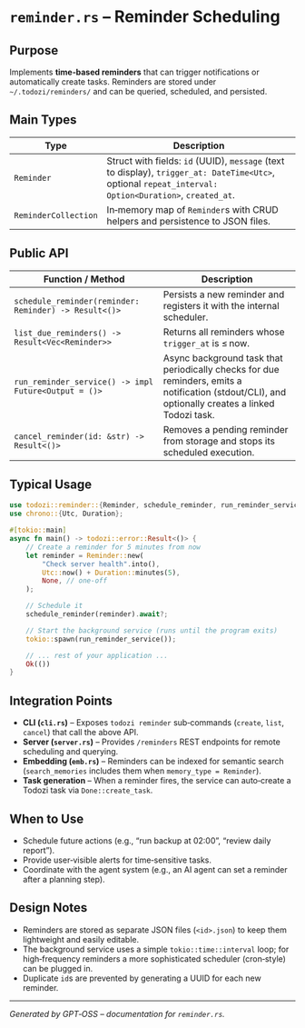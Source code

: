 # `reminder.rs` – Reminder Scheduling

## Purpose
Implements **time‑based reminders** that can trigger notifications or automatically create tasks. Reminders are stored under `~/.todozi/reminders/` and can be queried, scheduled, and persisted.

## Main Types
| Type | Description |
|------|-------------|
| `Reminder` | Struct with fields: `id` (UUID), `message` (text to display), `trigger_at: DateTime<Utc>`, optional `repeat_interval: Option<Duration>`, `created_at`. |
| `ReminderCollection` | In‑memory map of `Reminder`s with CRUD helpers and persistence to JSON files. |

## Public API
| Function / Method | Description |
|-------------------|-------------|
| `schedule_reminder(reminder: Reminder) -> Result<()>` | Persists a new reminder and registers it with the internal scheduler. |
| `list_due_reminders() -> Result<Vec<Reminder>>` | Returns all reminders whose `trigger_at` is ≤ now. |
| `run_reminder_service() -> impl Future<Output = ()>` | Async background task that periodically checks for due reminders, emits a notification (stdout/CLI), and optionally creates a linked Todozi task. |
| `cancel_reminder(id: &str) -> Result<()>` | Removes a pending reminder from storage and stops its scheduled execution. |

## Typical Usage
```rust
use todozi::reminder::{Reminder, schedule_reminder, run_reminder_service};
use chrono::{Utc, Duration};

#[tokio::main]
async fn main() -> todozi::error::Result<()> {
    // Create a reminder for 5 minutes from now
    let reminder = Reminder::new(
        "Check server health".into(),
        Utc::now() + Duration::minutes(5),
        None, // one‑off
    );

    // Schedule it
    schedule_reminder(reminder).await?;

    // Start the background service (runs until the program exits)
    tokio::spawn(run_reminder_service());

    // ... rest of your application ...
    Ok(())
}
```

## Integration Points
* **CLI (`cli.rs`)** – Exposes `todozi reminder` sub‑commands (`create`, `list`, `cancel`) that call the above API.
* **Server (`server.rs`)** – Provides `/reminders` REST endpoints for remote scheduling and querying.
* **Embedding (`emb.rs`)** – Reminders can be indexed for semantic search (`search_memories` includes them when `memory_type = Reminder`).
* **Task generation** – When a reminder fires, the service can auto‑create a Todozi task via `Done::create_task`.

## When to Use
- Schedule future actions (e.g., “run backup at 02:00”, “review daily report”).
- Provide user‑visible alerts for time‑sensitive tasks.
- Coordinate with the agent system (e.g., an AI agent can set a reminder after a planning step).

## Design Notes
- Reminders are stored as separate JSON files (`<id>.json`) to keep them lightweight and easily editable.
- The background service uses a simple `tokio::time::interval` loop; for high‑frequency reminders a more sophisticated scheduler (cron‑style) can be plugged in.
- Duplicate `id`s are prevented by generating a UUID for each new reminder.

---

*Generated by GPT‑OSS – documentation for `reminder.rs`.*
